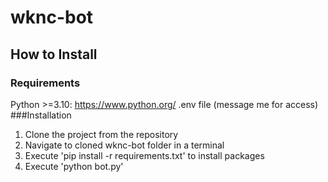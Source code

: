 # wknc-bot
## How to Install
### Requirements
Python >=3.10: https://www.python.org/
.env file (message me for access)
###Installation
1. Clone the project from the repository
2. Navigate to cloned wknc-bot folder in a terminal
3. Execute 'pip install -r requirements.txt' to install packages
4. Execute 'python bot.py'
